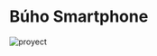 ﻿# Búho Smartphone
![proyect](https://user-images.githubusercontent.com/97201832/161635447-c9bf25d0-0c37-45a7-981f-d76e204697fe.png)
